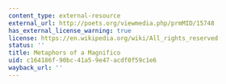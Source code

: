 ```yaml
---
content_type: external-resource
external_url: http://poets.org/viewmedia.php/prmMID/15748
has_external_license_warning: true
license: https://en.wikipedia.org/wiki/All_rights_reserved
status: ''
title: Metaphors of a Magnifico
uid: c164186f-90bc-41a5-9e47-acdf0f59c1e6
wayback_url: ''
---
```


